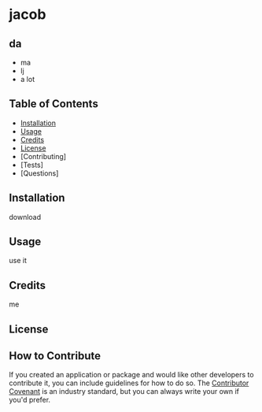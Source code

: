 # jacob

## da        
        
  - ma
  - lj
  - a lot
        
## Table of Contents        
        
- [Installation](#installation)
- [Usage](#usage)
- [Credits](#credits)
- [License](#license)
- [Contributing] 
- [Tests] 
- [Questions]
        
## Installation
        
download
        
## Usage
        
use it
        
## Credits
        
me
        
## License
        
         
        
## How to Contribute
        
If you created an application or package and would like other developers to contribute it, you can include guidelines for how to do so. The [Contributor Covenant](https://www.contributor-covenant.org/) is an industry standard, but you can always write your own if you'd prefer.